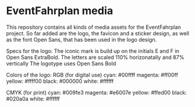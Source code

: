 # EventFahrplan media

This repository contains all kinds of media assets for the EventFahrplan project.
So far added are the logo, the favicon and a sticker design, as well as the font Open Sans, that has been used in the logo design. 

Specs for the logo:
The iconic mark is build up on the initials E and F in Open Sans ExtraBold. The letters are scaled 110% horizonatally and 87% vertically
The logotype uses Open Sans Bold

Colors of the logo: 
RGB (for digital use)
cyan: #00ffff 
magenta: #ff00ff
yellow: #ffff00
black: #000000
white: #ffffff

CMYK (for print)
cyan: #009fe3
magenta: #e6007e
yellow: #ffed00
black: #020a0a
white: #ffffff
